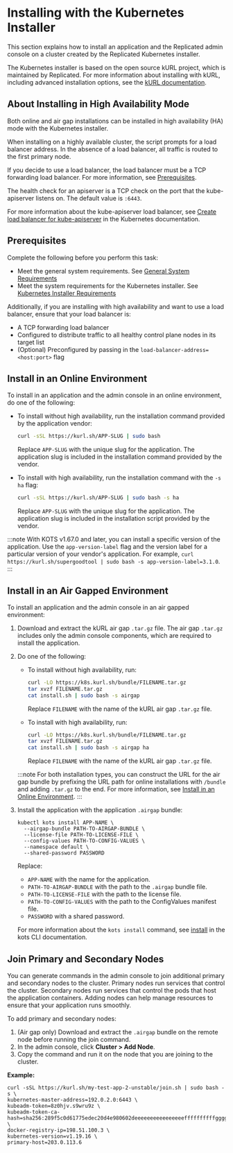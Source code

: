 # Installing with the Kubernetes Installer

This section explains how to install an application and the Replicated admin console on a cluster created by the Replicated Kubernetes installer.

The Kubernetes installer is based on the open source kURL project, which is maintained by Replicated. For more information about installing with kURL, including advanced installation options, see the [kURL documentation](https://kurl.sh/docs/introduction/).

## About Installing in High Availability Mode

Both online and air gap installations can be installed in high availability (HA) mode with the Kubernetes installer.

When installing on a highly available cluster, the script prompts for a load balancer address. In the absence of a load balancer, all traffic is routed to the first primary node.

If you decide to use a load balancer, the load balancer must be a TCP forwarding load balancer. For more information, see [Prerequisites](#prerequisites).

The health check for an apiserver is a TCP check on the port that the kube-apiserver listens on. The default value is `:6443`.

For more information about the kube-apiserver load balancer, see [Create load balancer for kube-apiserver](https://kubernetes.io/docs/setup/independent/high-availability/#create-load-balancer-for-kube-apiserver) in the Kubernetes documentation.

## Prerequisites

Complete the following before you perform this task:

- Meet the general system requirements. See [General System Requirements](installing-general-requirements)
- Meet the system requirements for the Kubernetes installer. See [Kubernetes Installer Requirements](installing-embedded-cluster-requirements)

Additionally, if you are installing with high availability and want to use a load balancer, ensure that your load balancer is:
- A TCP forwarding load balancer
- Configured to distribute traffic to all healthy control plane nodes in its target list
- (Optional) Preconfigured by passing in the `load-balancer-address=<host:port>` flag

## Install in an Online Environment

To install in an application and the admin console in an online environment, do one of the following:

- To install without high availability, run the installation command provided by the application vendor:

  ```bash
  curl -sSL https://kurl.sh/APP-SLUG | sudo bash
  ```
  Replace `APP-SLUG` with the unique slug for the application. The application slug is included in the installation command provided by the vendor.

- To install with high availability, run the installation command with the `-s ha` flag:

  ```bash
  curl -sSL https://kurl.sh/APP-SLUG | sudo bash -s ha
  ```
  Replace `APP-SLUG` with the unique slug for the application. The application slug is included in the installation script provided by the vendor.

:::note
With KOTS v1.67.0 and later, you can install a specific version of the application. Use the `app-version-label` flag and the version label for a particular version of your vendor's application. For example, `curl https://kurl.sh/supergoodtool | sudo bash -s app-version-label=3.1.0`.
:::

## Install in an Air Gapped Environment

To install an application and the admin console in an air gapped environment:

1. Download and extract the kURL air gap `.tar.gz` file. The air gap `.tar.gz` includes only the admin console components, which are required to install the application.
1. Do one of the following:

    - To install without high availability, run:

      ```bash
      curl -LO https://k8s.kurl.sh/bundle/FILENAME.tar.gz
      tar xvzf FILENAME.tar.gz
      cat install.sh | sudo bash -s airgap
      ```

      Replace `FILENAME` with the name of the kURL air gap `.tar.gz` file.

    - To install with high availability, run:

      ```bash
      curl -LO https://k8s.kurl.sh/bundle/FILENAME.tar.gz
      tar xvzf FILENAME.tar.gz
      cat install.sh | sudo bash -s airgap ha
      ```

      Replace `FILENAME` with the name of the kURL air gap `.tar.gz` file.

    :::note
    For both installation types, you can construct the URL for the air gap bundle by prefixing the URL path for online installations with `/bundle` and adding `.tar.gz` to the end. For more information, see [Install in an Online Environment](#install-in-an-online-environment).
    :::


1. Install the application with the application `.airgap` bundle:

    ```
    kubectl kots install APP-NAME \
      --airgap-bundle PATH-TO-AIRGAP-BUNDLE \
      --license-file PATH-TO-LICENSE-FILE \
      --config-values PATH-TO-CONFIG-VALUES \
      --namespace default \
      --shared-password PASSWORD
    ```
    Replace:
    * `APP-NAME` with the name for the application.
    * `PATH-TO-AIRGAP-BUNDLE` with the path to the `.airgap` bundle file.
    * `PATH-TO-LICENSE-FILE` with the path to the license file.
    * `PATH-TO-CONFIG-VALUES` with the path to the ConfigValues manifest file.
    * `PASSWORD` with a shared password.

    For more information about the `kots install` command, see [install](../reference/kots-cli-install) in the kots CLI documentation.

## Join Primary and Secondary Nodes

You can generate commands in the admin console to join additional primary and secondary nodes to the cluster. Primary nodes run services that control the cluster. Secondary nodes run services that control the pods that host the application containers. Adding nodes can help manage resources to ensure that your application runs smoothly.

To add primary and secondary nodes:

1. (Air gap only) Download and extract the `.airgap` bundle on the remote node before running the join command.
1. In the admin console, click **Cluster > Add Node**.
1. Copy the command and run it on the node that you are joining to the cluster.

  **Example:**

  ```
  curl -sSL https://kurl.sh/my-test-app-2-unstable/join.sh | sudo bash -s \
  kubernetes-master-address=192.0.2.0:6443 \
  kubeadm-token=8z0hjv.s9wru9z \
  kubeadm-token-ca-hash=sha256:289f5c0d61775edec20d4e980602deeeeeeeeeeeeeeeeffffffffffggggggg \
  docker-registry-ip=198.51.100.3 \
  kubernetes-version=v1.19.16 \
  primary-host=203.0.113.6
  ```
